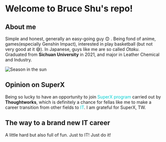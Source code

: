 # Welcome to Bruce Shu's repo!
## About me
Simple and honest, generally an easy-going guy :blush: . 
Being fond of anime, games(especially Genshin Impact), interested in play basketball (but not very good at it :sweat_smile:). In Japanese, guys like me are so called *Otaku*.
Graduated from **Sichuan University** in 2021, and major in Leather Chemical and Industry. 

![Season in the sun](F:/Download/myphoto.jpg)

## Opinion on SuperX
Being so lucky to have an opportunity to join <font color =DarkTurquoise>SuperX program</font> carried out by **Thoughtworks**, which is definitely a chance for fellas like me to make a career transition from other fields to <font color =DarkTurquoise>IT</font>.
I am grateful for SuperX, TW.

## The way to a brand new IT career
A little hard but also full of fun.
Just to IT! Just do it!
